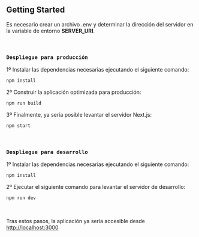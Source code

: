 ## Getting Started

Es necesario crear un archivo .env y determinar la dirección del servidor en la variable de entorno **SERVER_URI**.

<br>

### `Despliegue para producción`<br>
1º Instalar las dependencias necesarias ejecutando el siguiente comando:
```bash
npm install
```
2º Construir la aplicación optimizada para producción:
```bash
npm run build
```
3º Finalmente, ya sería posible levantar el servidor Next.js:
```bash
npm start
```

<br>

### `Despliegue para desarrollo`<br>
1º Instalar las dependencias necesarias ejecutando el siguiente comando:
```bash
npm install
```
2º Ejecutar el siguiente comando para levantar el servidor de desarrollo:
```bash
npm run dev
```

<br>

Tras estos pasos, la aplicación ya sería accesible desde [http://localhost:3000](http://localhost:3000)